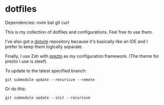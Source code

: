 dotfiles
========

Dependencies:
nvim bat git curl


This is my collection of dotfiles and configurations.  Feel free to use them.

I've also got a [dotvim](https://github.com/abraithwaite/dotvim) repository because
it's basically like an IDE and I prefer to keep them logically separate.

Finally, I use Zsh with [prezto](https://github.com/sorin-ionescu/prezto) as
my configuration framework. (The theme for prezto I use is steef).

To update to the latest specified branch:

    git submodule update --recursive --remote

Or do this:

    git submodule update --init --recursive
